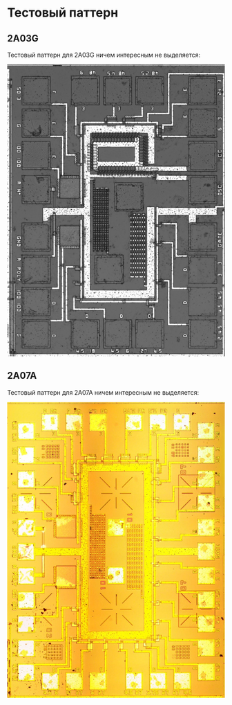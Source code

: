 # Тестовый паттерн

## 2A03G

Тестовый паттерн для 2A03G ничем интересным не выделяется:

![testarea_2A03G](/BreakingNESWiki/imgstore/apu/testarea_2A03G.jpg)

## 2A07A

Тестовый паттерн для 2A07A ничем интересным не выделяется:

![testarea_2A07A](/BreakingNESWiki/imgstore/apu/testarea_2A07A.jpg)
